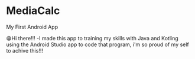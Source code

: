 # MediaCalc
My First Android App 

😁Hi there!!!
-I made this app to training my skills with Java and Kotling using the Android Studio app to code that program, i'm so proud of my self to achive this!!! 
